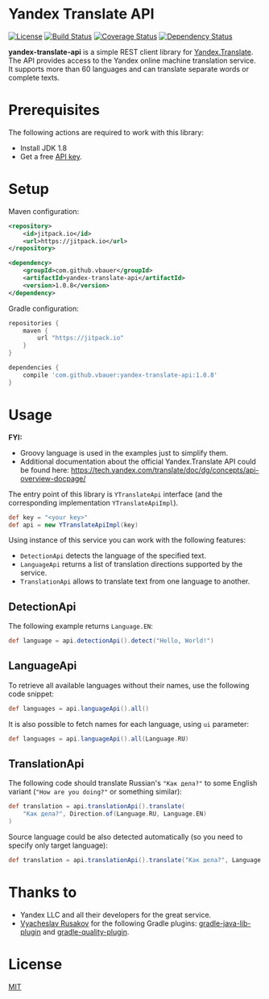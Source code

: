 
# Yandex Translate API

[![License](http://img.shields.io/badge/license-MIT-blue.svg?style=flat)](http://www.opensource.org/licenses/MIT)
[![Build Status](https://travis-ci.org/vbauer/yandex-translate-api.svg?branch=master)](https://travis-ci.org/vbauer/yandex-translate-api)
[![Coverage Status](https://coveralls.io/repos/vbauer/yandex-translate-api/badge.svg?branch=master&service=github)](https://coveralls.io/github/vbauer/yandex-translate-api?branch=master)
[![Dependency Status](https://www.versioneye.com/user/projects/562e9ae336d0ab0016001618/badge.svg?style=flat)](https://www.versioneye.com/user/projects/562e9ae336d0ab0016001618)

**yandex-translate-api** is a simple REST client library for [Yandex.Translate](https://translate.yandex.com).
The API provides access to the Yandex online machine translation service. 
It supports more than 60 languages and can translate separate words or complete texts.


# Prerequisites

The following actions are required to work with this library:

* Install JDK 1.8
* Get a free [API key](https://tech.yandex.com/key/form.xml?service=trnsl).


# Setup

Maven configuration:
```xml
<repository>
    <id>jitpack.io</id>
    <url>https://jitpack.io</url>
</repository>

<dependency>
    <groupId>com.github.vbauer</groupId>
    <artifactId>yandex-translate-api</artifactId>
    <version>1.0.8</version>
</dependency>
```

Gradle configuration:
```groovy
repositories {
    maven {
        url "https://jitpack.io"
    }
}

dependencies {
    compile 'com.github.vbauer:yandex-translate-api:1.0.8'
}
```


# Usage

**FYI:**

* Groovy language is used in the examples just to simplify them.
* Additional documentation about the official Yandex.Translate API could be found here: https://tech.yandex.com/translate/doc/dg/concepts/api-overview-docpage/

The entry point of this library is `YTranslateApi` interface (and the corresponding implementation `YTranslateApiImpl`).

```groovy
def key = "<your key>"
def api = new YTranslateApiImpl(key)
```

Using instance of this service you can work with the following features:

* `DetectionApi` detects the language of the specified text.
* `LanguageApi` returns a list of translation directions supported by the service.
* `TranslationApi` allows to translate text from one language to another.


## DetectionApi

The following example returns `Language.EN`:

```groovy
def language = api.detectionApi().detect("Hello, World!")
```


## LanguageApi

To retrieve all available languages without their names, use the following code snippet:
 
```groovy
def languages = api.languageApi().all()
```

It is also possible to fetch names for each language, using `ui` parameter:

```groovy
def languages = api.languageApi().all(Language.RU)
```


## TranslationApi

The following code should translate Russian's `"Как дела?"` to some English variant 
(`"How are you doing?"` or something similar):

```groovy
def translation = api.translationApi().translate(
    "Как дела?", Direction.of(Language.RU, Language.EN)
)
```

Source language could be also detected automatically (so you need to specify only target language):
```groovy
def translation = api.translationApi().translate("Как дела?", Language.EN)
```


# Thanks to

* Yandex LLC and all their developers for the great service.
* [Vyacheslav Rusakov](https://github.com/xvik) for the following Gradle plugins: [gradle-java-lib-plugin](https://github.com/xvik/gradle-java-lib-plugin) and [gradle-quality-plugin](https://github.com/xvik/gradle-quality-plugin).


# License

[MIT](LICENSE)
